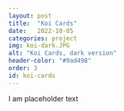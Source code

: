 ```yaml
---
layout: post
title:  "Koi Cards"
date:   2022-10-05
categories: project
img: koi-dark.JPG
alt: "Koi Cards, dark version"
header-color: "#9ad498"
order: 3
id: koi-cards
---
```


I am placeholder text